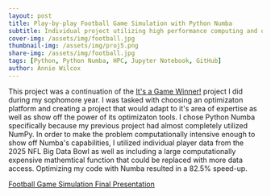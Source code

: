 ```yaml
---
layout: post
title: Play-by-play Football Game Simulation with Python Numba
subtitle: Individual project utilizing high performance computing and optimization.
cover-img: /assets/img/football.jpg
thumbnail-img: /assets/img/proj5.png
share-img: /assets/img/football.jpg
tags: [Python, Python Numba, HPC, Jupyter Notebook, GitHub]
author: Annie Wilcox
---
```


This project was a continuation of the [It's a Game Winner!](/posts/2022-12-06-its-a-game-winner.md) project I did during my sophomore year. I was tasked with choosing an optimizaton platform and creating a project that would adapt to it's area of expertise as well as show off the power of its optimizaton tools. I chose Python Numba specifically because my previous project had almost completely utilized NumPy. In order to make the problem computationally intensive enough to show off Numba's capabilities, I utilized individual player data from the 2025 NFL Big Data Bowl as well as including a large computationally expensive mathemtical function that could be replaced with more data access. Optimizing my code with Numba resulted in a 82.5% speed-up.

[Football Game Simulation Final Presentation](https://docs.google.com/presentation/d/1XHvR5ZZF5b3zjttYN9TFQzx9Gf7aCE-lMWnG0vwZhD0/edit?usp=sharing)
